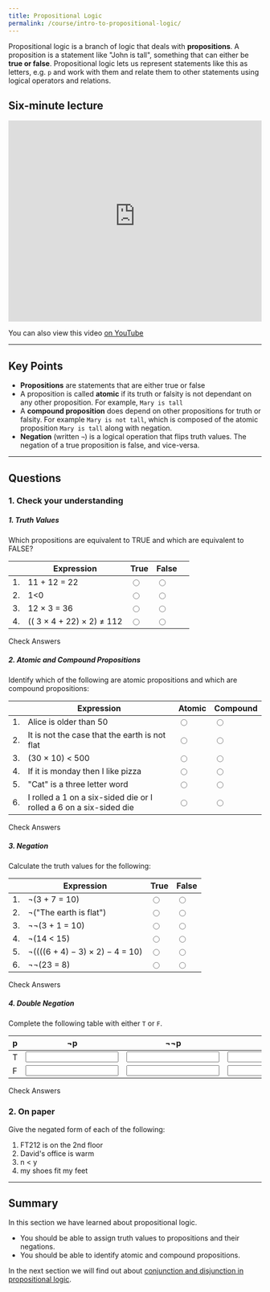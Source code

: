```yaml
---
title: Propositional Logic
permalink: /course/intro-to-propositional-logic/
---
```


Propositional logic is a branch of logic that deals with **propositions**. A proposition is a statement like "John is tall", something that can either be **true or false**. Propositional logic lets us represent statements like this as letters, e.g. `p` and work with them and relate them to other statements using logical operators and relations.

## Six-minute lecture

<iframe width="100%" height="400px" src="https://www.youtube-nocookie.com/embed/X_f8upZKcKc" frameborder="0" allow="accelerometer; autoplay; encrypted-media; gyroscope; picture-in-picture" allowfullscreen></iframe>

You can also view this video [on YouTube](https://youtu.be/X_f8upZKcKc)

---

## Key Points

* **Propositions** are statements that are either true or false
* A proposition is called **atomic** if its truth or falsity is not dependant on any other proposition. For example, `Mary is tall`
* A **compound proposition** does depend on other propositions for truth or falsity. For example `Mary is not tall`, which is composed of the atomic proposition `Mary is tall` along with negation.
* **Negation** (written `¬`) is a logical operation that flips truth values. The negation of a true proposition is false, and vice-versa.

---

## Questions

### 1. Check your understanding

##### 1. Truth Values 

Which propositions are equivalent to TRUE and which are equivalent to FALSE?

|    | Expression | True | False | |
|----| ------ | ------- | ----- | - |
| 1. | <label for ="q11">11 + 12 = 22</label>  | <input type="radio" name="q11" id="q11t" value="t"/> | <input type="radio" name="q11" id="q11f" data-answer value="f"/> |  <span id="q11c" style="display:inline-block"></span> |
| 2. | <label for ="q12">1<0</label> | <input type="radio" name="q12" id="q12t" value="t"/> | <input type="radio" name="q12" id="q12f" data-answer  value="f"/> |  <span id="q12c" style="display:inline-block"></span> |
| 3. | <label for ="q13">12 × 3 = 36</label>| <input type="radio" name="q13" id="q13t" data-answer value="t"/> | <input type="radio" name="q13" id="q13f" value="f"/> |  <span id="q13c" style="display:inline-block"></span> |
| 4. | <label for ="q14">(( 3 × 4 + 22) × 2) ≠ 112</label> | <input type="radio" name="q14" id="q14t" data-answer value="t"/> | <input type="radio" name="q14" id="q14f" value="f"/> |  <span id="q14c" style="display:inline-block"></span> |

<a class="btn btn-primary" type="submit" onClick="checkAnswers('q1')">Check Answers</a>


##### 2. Atomic and Compound Propositions

Identify which of the following are atomic propositions and which are compound propositions:

|    | Expression | Atomic | Compound |
|----| ------ | ------- | ----- |
| 1. | <label for ="q21">Alice is older than 50</label>  | <input type="radio" name="q21" id="q21t" data-answer value="t"/> | <input type="radio" name="q21" id="q21f" value="f"/> | <span id="q21c" style="display:inline-block"></span> |
| 2. | <label for ="q22">It is not the case that the earth is not flat</label> | <input type="radio" name="q22" id="q22t" value="t"/> | <input type="radio" name="q22" id="q22f" data-answer value="f"/> | <span id="q22c" style="display:inline-block"></span> |
| 3. | <label for ="q23">(30 × 10) < 500</label>| <input type="radio" name="q23" id="q23t" data-answer value="t"/> | <input type="radio" name="q23" id="q23f" value="f"/> | <span id="q23c" style="display:inline-block"></span> |
| 4. | <label for ="q24">If it is monday then I like pizza</label> | <input type="radio" name="q24" id="q24t" value="t"/> | <input type="radio" name="q24" id="q24f" data-answer value="f"/> | <span id="q24c" style="display:inline-block"></span> |
| 5. | <label for ="q25">"Cat" is a three letter word</label> | <input type="radio" name="q25" id="q25t" data-answer value="t"/> | <input type="radio" name="q25" id="q25f" value="f"/> |  <span id="q25c" style="display:inline-block"></span> |
| 6. | <label for ="q26">I rolled a 1 on a six-sided die or I rolled a 6 on a six-sided die </label> | <input type="radio" name="q26" id="q26t" value="t"/> | <input type="radio" name="q26" id="q26f" data-answer value="f"/> | <span id="q26c" style="display:inline-block"></span> |

<a class="btn btn-primary" type="submit" onClick="checkAnswers('q2')">Check Answers</a>


##### 3. Negation

Calculate the truth values for the following:

|    | Expression | True | False |
|----| ------ | ------- | ----- |
| 1. | <label for ="q31">¬(3 + 7 = 10)</label>  | <input type="radio" name="q31" id="q31t" value="t"/> | <input type="radio" name="q31" id="q31f" data-answer value="f"/> | <span id="q31c" style="display:inline-block"></span> |
| 2. | <label for ="q32">¬("The earth is flat")</label> | <input type="radio" name="q32" id="q32t" data-answer value="t"/> | <input type="radio" name="q32" id="q32f" value="f"/> | <span id="q32c" style="display:inline-block"></span> |
| 3. | <label for ="q33">¬¬(3 + 1 = 10)</label>| <input type="radio" name="q33" id="q33t" value="t"/> | <input type="radio" name="q33" id="q33f" data-answer  value="f"/> | <span id="q33c" style="display:inline-block"></span> |
| 4. | <label for ="q34">¬(14 < 15)</label> | <input type="radio" name="q34" id="q34t" value="t"/> | <input type="radio" name="q34" id="q34f" data-answer value="f"/> | <span id="q34c" style="display:inline-block"></span> |
| 5. | <label for ="q35">¬((((6 + 4) − 3) × 2) − 4 = 10)</label> | <input type="radio" name="q35" id="q35t" value="t"/> | <input type="radio" name="q35" id="q35f" data-answer value="f"/> | <span id="q35c" style="display:inline-block"></span> |
| 6. | <label for ="q36">¬¬(23 = 8)</label> | <input type="radio" name="q36" id="q36t" value="t"/> | <input type="radio" name="q36" id="q36f" data-answer value="f"/> | <span id="q36c" style="display:inline-block"></span> |

<a class="btn btn-primary" type="submit" onClick="checkAnswers('q3')">Check Answers</a>

##### 4. Double Negation

Complete the following table with either `T` or `F`.

| p | ¬p | ¬¬p |  ¬¬¬p |
|---|----|---- |---- |
| T |  <input type="text" id="q41" data-answer="F"/> <span id="q41c" style="display:inline-block"></span> | <input type="text" id="q42" data-answer="T"/> <span id="q42c" style="display:inline-block"></span> | <input type="text" id="q43" data-answer="F"/> <span id="q43c" style="display:inline-block"></span> |
| F | <input type="text" id="q44" data-answer="T"/> <span id="q44c" style="display:inline-block"></span> | <input type="text" id="q45" data-answer="F"/> <span id="q45c" style="display:inline-block"></span> | <input type="text" id="q46" data-answer="T"/> <span id="q46c" style="display:inline-block"></span> |

<a class="btn btn-primary" type="submit" onClick="checkAnswers('q4')">Check Answers</a>


<script src="/assets/check.js"></script>

### 2. On paper

Give the negated form of each of the following:

1. FT212 is on the 2nd floor
2. David's office is warm
3. n < y
4. my shoes fit my feet

---

## Summary

In this section we have learned about propositional logic.

* You should be able to assign truth values to propositions and their negations.
* You should be able to identify atomic and compound propositions.

In the next section we will find out about [conjunction and disjunction in propositional logic](./conjunction-disjunction/).